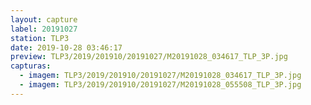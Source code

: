 ```yaml
---
layout: capture
label: 20191027
station: TLP3
date: 2019-10-28 03:46:17
preview: TLP3/2019/201910/20191027/M20191028_034617_TLP_3P.jpg
capturas:
  - imagem: TLP3/2019/201910/20191027/M20191028_034617_TLP_3P.jpg
  - imagem: TLP3/2019/201910/20191027/M20191028_055508_TLP_3P.jpg
---
```

